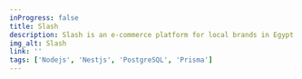 ```yaml
---
inProgress: false
title: Slash
description: Slash is an e-commerce platform for local brands in Egypt.
img_alt: Slash
link: ''
tags: ['Nodejs', 'Nestjs', 'PostgreSQL', 'Prisma']
---
```

